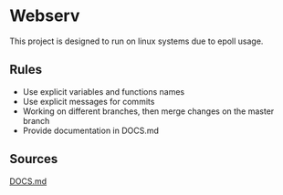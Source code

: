 # Webserv

This project is designed to run on linux systems due to epoll usage.

## Rules
- Use explicit variables and functions names
- Use explicit messages for commits
- Working on different branches, then merge changes on the master branch
- Provide documentation in DOCS.md

## Sources
[DOCS.md](DOCS.md)
